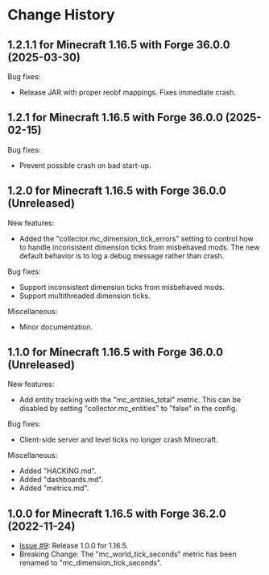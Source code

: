 
Change History
==============


1.2.1.1 for Minecraft 1.16.5 with Forge 36.0.0 (2025-03-30)
-----------------------------------------------------------

Bug fixes:

- Release JAR with proper reobf mappings. Fixes immediate crash.


1.2.1 for Minecraft 1.16.5 with Forge 36.0.0 (2025-02-15)
---------------------------------------------------------

Bug fixes:

- Prevent possible crash on bad start-up.


1.2.0 for Minecraft 1.16.5 with Forge 36.0.0 (Unreleased)
---------------------------------------------------------

New features:

- Added the "collector.mc_dimension_tick_errors" setting to control how to handle inconsistent dimension ticks from misbehaved mods. The new default behavior is to log a debug message rather than crash.

Bug fixes:

- Support inconsistent dimension ticks from misbehaved mods.
- Support multithreaded dimension ticks.

Miscellaneous:

- Minor documentation.



1.1.0 for Minecraft 1.16.5 with Forge 36.0.0 (Unreleased)
---------------------------------------------------------

New features:

- Add entity tracking with the "mc_entities_total" metric. This can be disabled by setting "collector.mc_entities" to "false" in the config.

Bug fixes:

- Client-side server and level ticks no longer crash Minecraft.

Miscellaneous:

- Added "HACKING.md".
- Added "dashboards.md".
- Added "metrics.md".


1.0.0 for Minecraft 1.16.5 with Forge 36.2.0 (2022-11-24)
---------------------------------------------------------

- [Issue #9]: Release 1.0.0 for 1.16.5.
- Breaking Change: The "mc_world_tick_seconds" metric has been renamed to "mc_dimension_tick_seconds".


[Issue #9]: https://github.com/cpburnz/minecraft-prometheus-exporter/issues/9

